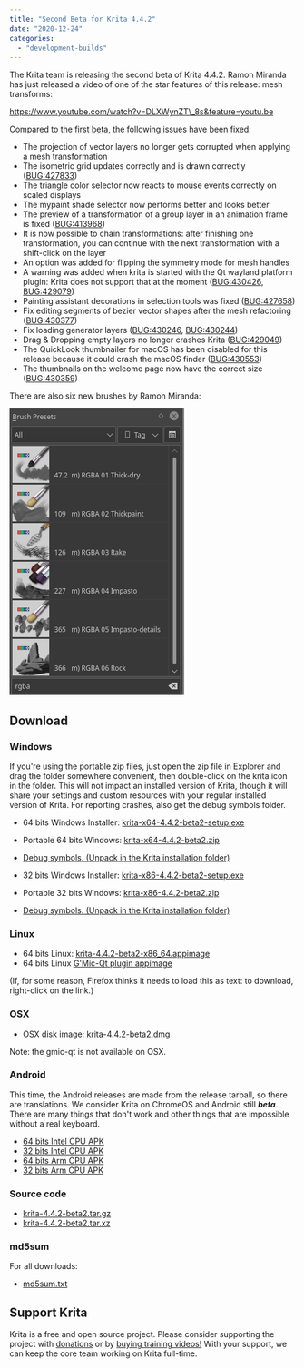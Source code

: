 ```yaml
---
title: "Second Beta for Krita 4.4.2"
date: "2020-12-24"
categories: 
  - "development-builds"
---
```


The Krita team is releasing the second beta of Krita 4.4.2. Ramon Miranda has just released a video of one of the star features of this release: mesh transforms:

https://www.youtube.com/watch?v=DLXWynZT\_8s&feature=youtu.be

Compared to the [first beta](https://krita.org/en/item/first-beta-of-krita-4-4-2/), the following issues have been fixed:

- The projection of vector layers no longer gets corrupted when applying a mesh transformation
- The isometric grid updates correctly and is drawn correctly ([BUG:427833](https://bugs.kde.org/show_bug.cgi?id=427833))
- The triangle color selector now reacts to mouse events correctly on scaled displays
- The mypaint shade selector now performs better and looks better
- The preview of a transformation of a group layer in an animation frame is fixed ([BUG:413968](https://bugs.kde.org/show_bug.cgi?id=413968))
- It is now possible to chain transformations: after finishing one transformation, you can continue with the next transformation with a shift-click on the layer
- An option was added for flipping the symmetry mode for mesh handles
- A warning was added when krita is started with the Qt wayland platform plugin: Krita does not support that at the moment ([BUG:430426](https://bugs.kde.org/show_bug.cgi?id=430426), [BUG:429079](https://bugs.kde.org/show_bug.cgi?id=429079))
- Painting assistant decorations in selection tools was fixed ([BUG:427658](https://bugs.kde.org/show_bug.cgi?id=427658))
- Fix editing segments of bezier vector shapes after the mesh refactoring ([BUG:430377](https://bugs.kde.org/show_bug.cgi?id=430377))
- Fix loading generator layers ([BUG:430246](https://bugs.kde.org/show_bug.cgi?id=430246), [BUG:430244](https://bugs.kde.org/show_bug.cgi?id=430244))
- Drag & Dropping empty layers no longer crashes Krita ([BUG:429049](https://bugs.kde.org/show_bug.cgi?id=429049))
- The QuickLook thumbnailer for macOS has been disabled for this release because it could crash the macOS finder ([BUG:430553](https://bugs.kde.org/show_bug.cgi?id=430553))
- The thumbnails on the welcome page now have the correct size ([BUG:430359](https://bugs.kde.org/show_bug.cgi?id=430359))

There are also six new brushes by Ramon Miranda:

[![](../images/rgba_brushes.png)](https://krita.org/wp-content/uploads/2020/12/rgba_brushes.png)

## Download

### Windows

If you're using the portable zip files, just open the zip file in Explorer and drag the folder somewhere convenient, then double-click on the krita icon in the folder. This will not impact an installed version of Krita, though it will share your settings and custom resources with your regular installed version of Krita. For reporting crashes, also get the debug symbols folder.

- 64 bits Windows Installer: [krita-x64-4.4.2-beta2-setup.exe](https://download.kde.org/unstable/krita/4.4.2-beta2/krita-x64-4.4.2-beta2-setup.exe)
- Portable 64 bits Windows: [krita-x64-4.4.2-beta2.zip](https://download.kde.org/unstable/krita/4.4.2-beta2/krita-x64-4.4.2-beta2.zip)
- [Debug symbols. (Unpack in the Krita installation folder)](https://download.kde.org/unstable/krita/4.4.2-beta2/krita-x64-4.4.2-beta2-dbg.zip)

- 32 bits Windows Installer: [krita-x86-4.4.2-beta2-setup.exe](https://download.kde.org/unstable/krita/4.4.2-beta2/krita-x86-4.4.2-beta2-setup.exe)
- Portable 32 bits Windows: [krita-x86-4.4.2-beta2.zip](https://download.kde.org/unstable/krita/4.4.2-beta2/krita-x86-4.4.2-beta2.zip)
- [Debug symbols. (Unpack in the Krita installation folder)](https://download.kde.org/unstable/krita/4.4.2-beta2/krita-x86-4.4.2-beta2-dbg.zip)

### Linux

- 64 bits Linux: [krita-4.4.2-beta2-x86\_64.appimage](https://download.kde.org/unstable/krita/4.4.2-beta2/krita-4.4.2-beta2-x86_64.appimage)
- 64 bits Linux [G'Mic-Qt plugin appimage](https://download.kde.org/unstable/krita/4.4.2-beta2/gmic_krita_qt-x86_64.appimage)

(If, for some reason, Firefox thinks it needs to load this as text: to download, right-click on the link.)

### OSX

- OSX disk image: [krita-4.4.2-beta2.dmg](https://download.kde.org/unstable/krita/4.4.2-beta2/krita-4.4.2-beta2.dmg)

Note: the gmic-qt is not available on OSX.

### Android

This time, the Android releases are made from the release tarball, so there are translations. We consider Krita on ChromeOS and Android still **_beta_**. There are many things that don't work and other things that are impossible without a real keyboard.

- [64 bits Intel CPU APK](https://download.kde.org/unstable/krita/4.4.2-beta2/krita-x86_64-4.4.2-beta2.apk)
- [32 bits Intel CPU APK](https://download.kde.org/unstable/krita/4.4.2-beta2/krita-x86-4.4.2-beta2.apk)
- [64 bits Arm CPU APK](https://download.kde.org/unstable/krita/4.4.2-beta2/krita-arm64-4.4.2-beta2.apk)
- [32 bits Arm CPU APK](https://download.kde.org/unstable/krita/4.4.2-beta2/krita-arm32-4.4.2-beta2.apk)

### Source code

- [krita-4.4.2-beta2.tar.gz](https://download.kde.org/unstable/krita/4.4.2-beta2/krita-4.4.2-beta2.tar.gz)
- [krita-4.4.2-beta2.tar.xz](https://download.kde.org/unstable/krita/4.4.2-beta2/krita-4.4.2-beta2.tar.xz)

### md5sum

For all downloads:

- [md5sum.txt](https://download.kde.org/unstable/krita/4.4.2-beta2/md5sum.txt)

## Support Krita

Krita is a free and open source project. Please consider supporting the project with [donations](https://krita.org/en/support-us/donations/) or by [buying training videos!](https://krita.org/en/support-us/shop) With your support, we can keep the core team working on Krita full-time.
